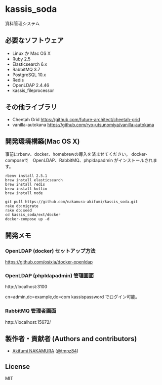 # kassis_soda

資料管理システム

## 必要なソフトウェア

- Linux か Mac OS X
- Ruby 2.5
- Elasticsearch 6.x
- RabbitMQ 3.7
- PostgreSQL 10.x
- Redis
- OpenLDAP 2.4.46
- kassis_fileprocessor

## その他ライブラリ

- Cheetah Grid 
https://github.com/future-architect/cheetah-grid
- vanilla-autokana
https://github.com/ryo-utsunomiya/vanilla-autokana

## 開発環境構築(Mac OS X)

事前にrbenv、docker、homebrewの導入を済ませてください。
docker-composeで　OpenLDAP、RabbitMQ、phpldapadmin がインストールされます。

```
rbenv install 2.5.1
brew install elasticsearch
brew install redis
brew install kotlin
brew install node
```

```
git pull https://github.com/nakamura-akifumi/kassis_soda.git
rake db:migrate
rake db:seed
cd kassis_soda/ext/docker
docker-compose up -d
```

## 開発メモ

### OpenLDAP (docker) セットアップ方法
https://github.com/osixia/docker-openldap

### OpenLDAP (phpldapadmin) 管理画面
http://localhost:3100

cn=admin,dc=example,dc=com
kassispassword
でログイン可能。

### RabbitMQ 管理者画面
http://localhost:15672/

## 製作者・貢献者 (Authors and contributors)
- [Akifumi NAKAMURA](https://github.com/nakamura-akifumi) ([@tmpz84](https://twitter.com/tmpz84))

## License
MIT

